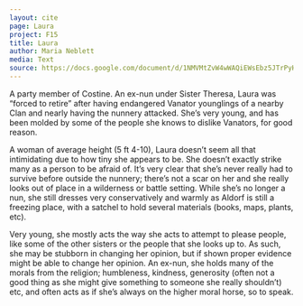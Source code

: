 ```yaml
---
layout: cite
page: Laura
project: F15
title: Laura
author: Maria Neblett
media: Text
source: https://docs.google.com/document/d/1NMVMtZvW4wWAQiEWsEbz5JTrPyHgKU9KS8RNLc1lGoE/edit?usp=sharing
---
```

A party member of Costine. An ex-nun under Sister Theresa, Laura was “forced to retire” after having endangered Vanator younglings of a nearby Clan and nearly having the nunnery attacked. She’s very young, and has been molded by some of the people she knows to dislike Vanators, for good reason.

A woman of average height (5 ft 4-10), Laura doesn’t seem all that intimidating due to how tiny she appears to be. She doesn’t exactly strike many as a person to be afraid of. It’s very clear that she’s never really had to survive before outside the nunnery; there’s not a scar on her and she really looks out of place in a wilderness or battle setting. While she’s no longer a nun, she still dresses very conservatively and warmly as Aldorf is still a freezing place, with a satchel to hold several materials (books, maps, plants, etc).

Very young, she mostly acts the way she acts to attempt to please people, like some of the other sisters or the people that she looks up to. As such, she may be stubborn in changing her opinion, but if shown proper evidence might be able to change her opinion. An ex-nun, she holds many of the morals from the religion; humbleness, kindness, generosity (often not a good thing as she might give something to someone she really shouldn’t) etc, and often acts as if she’s always on the higher moral horse, so to speak.
